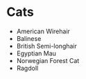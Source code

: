 # Cats
 - American Wirehair
 - Balinese
 - British Semi-longhair
 - Egyptian Mau
 - Norwegian Forest Cat
 - Ragdoll
